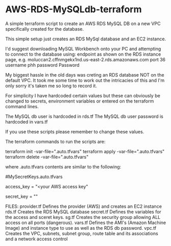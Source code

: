# AWS-RDS-MySQLdb-terraform
A simple terraform script to create an AWS RDS MySQL DB on a new VPC specifically created for the database.

This simple setup just creates an RDS MySql database and an EC2 instance.

I'd suggest downloading MySQL Workbench onto your PC and attempting to connect to the database using:
endpoint as shown on the RDS instance page, e.g. moluccan2.cffnmgekx1nd.us-east-2.rds.amazonaws.com
port 36
username phh 
password Password


My biggest hassle in the old days was creting an RDS database NOT on the default VPC.
It took me some time to work out the intricacies of this and I'm only sorry it's taken me so long to record it.

For simplicity I have hardcoded certain values but these can obviously be changed to secrets, 
environment variables or entered on the terraform command lines.

The MySQL db user is hardcoded in rds.tf
The MySQL db user password is hardcoded in vars.tf 

If you use these scripts please remember to change these values.

The terraform commands to run the scripts are:

terraform init -var-file="<location and name of your secrets file>.auto.tfvars"
terraform apply -var-file="<location and name of your secrets file>.auto.tfvars"
terraform delete -var-file="<location and name of your secrets file>.auto.tfvars"

where <location and name of your secrets file>.auto.tfvars contents are similar to the following:
  
  #MySecretKeys.auto.tfvars
  
  access_key = "<your AWS access key"
  
  secret_key = "<your AWS secret key>"

FILES:
 	provider.tf   Defines the provider (AWS) and creates an EC2 instance
	rds.tf        Creates the RDS MySQL database
	secret.tf     Defines the variables for the access and sceret keys.
	sg.tf         Creates the security group allowing ALL access on all ports (dangerous).
	vars.tf       Defines the AMI's (Amazon Machine Image) and instance type to use as well as the RDS db password.
	vpc.tf        Creates the VPC, subnets, subnet group, route table and its associations and a network access control
